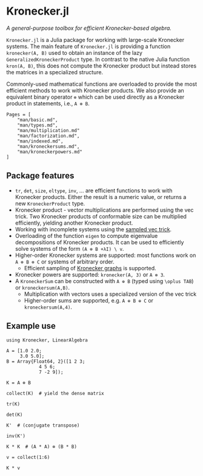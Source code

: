 # Kronecker.jl

*A general-purpose toolbox for efficient Kronecker-based algebra.*

`Kronecker.jl` is a Julia package for working with large-scale Kronecker systems. The main feature of `Kronecker.jl` is providing a function `kronecker(A, B)` used to obtain an instance of the lazy `GeneralizedKroneckerProduct` type. In contrast to the native Julia function `kron(A, B)`, this does not compute the Kronecker product but instead stores the matrices in a specialized structure.

Commonly-used mathematical functions are overloaded to provide the most efficient methods to work with Kronecker products. We also provide an equivalent binary operator `⊗` which can be used directly as a Kronecker product in statements, i.e., `A ⊗ B`.

```@contents
Pages = [
    "man/basic.md",
    "man/types.md",
    "man/multiplication.md"
    "man/factorization.md",
    "man/indexed.md",
    "man/kroneckersums.md",
    "man/kroneckerpowers.md"
]
```

## Package features

- `tr`, `det`, `size`, `eltype`, `inv`, ... are efficient functions to work with Kronecker products. Either the result is a numeric value, or returns a new `KroneckerProduct` type.
- Kronecker product - vector multiplications are performed using the vec trick. Two Kronecker products of conformable size can be multiplied efficiently, yielding another Kronecker product.
- Working with incomplete systems using the [sampled vec trick](https://arxiv.org/pdf/1601.01507.pdf).
- Overloading of the function `eigen` to compute eigenvalue decompositions of Kronecker products. It can be used to efficiently solve systems of the form `(A ⊗ B +λI) \ v`.
- Higher-order Kronecker systems are supported: most functions work on `A ⊗ B ⊗ C` or systems of arbitrary order.
  - Efficient sampling of [Kronecker graphs](https://cs.stanford.edu/~jure/pubs/kronecker-jmlr10.pdf) is supported.
- Kronecker powers are supported: `kronecker(A, 3)` or `A ⊗ 3`.
- A `KroneckerSum` can be constructed with `A ⊕ B` (typed using `\oplus TAB`) or `kroneckersum(A,B)`.
  - Multiplication with vectors uses  a specialized version of the vec trick
  - Higher-order sums are supported, e.g. `A ⊕ B ⊕ C` or `kroneckersum(A,4)`.

## Example use

```@repl
using Kronecker, LinearAlgebra

A = [1.0 2.0;
     3.0 5.0];
B = Array{Float64, 2}([1 2 3;
            4 5 6;
            7 -2 9]);

K = A ⊗ B

collect(K)  # yield the dense matrix

tr(K)

det(K)

K'  # (conjugate transpose)

inv(K')

K * K  # (A * A) ⊗ (B * B)

v = collect(1:6)

K * v
```
